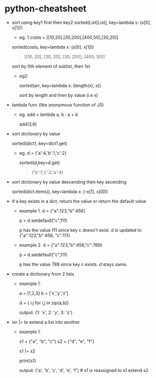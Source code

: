 # python-cheatsheet
- sort using key1 first then key2
sorted(List[List], key=lambda x: (x[0], x[1]))

   - eg. 1 costs = [[10,20],[30,200],[400,50],[30,20]]
  
  sorted(costs, key=lambda x: (x[0], x[1])) 
  
  > [[10, 20], [30, 20], [30, 200], [400, 50]]
  
  sort by 0th element of sublist, then 1st
  
   - eg2. 
  
     sorted(arr, key=lambda x: (length(x), x))
  
     sort by length and then by value (i.e x)
  
- lambda func (like anonymous function of JS)
  
   - eg. add = lambda a, b : a + b
  
     add(3,6)
  
- sort dictionary by value
  
  sorted(dict1, key=dict1.get)
  
  - eg. d = {'a':4,'b':1,'c':2}
    
    sorted(d,key=d.get)
    
    > {'b':1,'c':2,'a':4}

- sort dictionary by value descending then key ascending
  
  sorted(dict.items(), key=lambda x: (-x[1], x[0]))
  
- if a key exists in a dict, return the value or return the default value
   
  - example 1.
     d = {"a":123,"b":456}
     
     p = d.setdefault("c",111)
     
     p has the value 111 since key c doesn't exist. d is updated to  {"a":123,"b":456, "c":111}
     
  - example 2.
     d = {"a":123,"b":456,"c":789}
     
     p = d.setdefault("c",111)
     
     p has the value 789 since key c exists. d stays same.
  
  
- create a dictionary from 2 lists
    
   - example 1.
  
     a = [1,2,3]
     b = ['x','y','z']
     
     d = { i:j for i,j in zip(a,b)}
     
     output: {1: 'x', 2: 'y', 3: 'z'}

- ior |= to extend a list into another
    
   - example 1.
  
     s1 = {"a", "b", "c"}
     s2 = {"d", "e", "f"}
     
     s1 |= s2
     
     print(s1)
     
     output: {'a', 'b', 'c', 'd', 'e', 'f'} # s1 is reassigned to s1 extend s2

  

